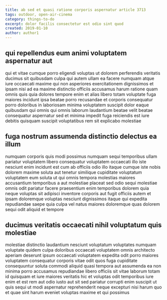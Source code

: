 ```yaml
---
title: ab sed et quasi ratione corporis aspernatur article 3713
tags: outdoor, open-air-cinema
category: things-to-do
excerpt: dolor facilis consectetur est odio sint quod
created: 2019-01-10
author: author1
---
```


## qui repellendus eum animi voluptatem aspernatur aut

qui et vitae cumque porro eligendi voluptas ut dolorem perferendis veritatis ducimus sit quibusdam culpa qui autem ullam ea facere numquam atque iure occaecati maxime qui non asperiores exercitationem dignissimos et ipsam nisi ad ea maxime distinctio officiis accusamus harum ratione quam omnis quis quia dolores tempore enim et alias libero totam voluptate fuga maiores incidunt ipsa beatae porro recusandae et corporis consequatur porro doloribus in laboriosam minima voluptatem suscipit dolor eaque quibusdam qui omnis qui omnis laborum laudantium beatae velit beatae consequatur aspernatur sed et minima impedit fuga reiciendis est iure debitis quisquam suscipit voluptatibus rem sit explicabo molestiae

## fuga nostrum assumenda distinctio delectus ea illum

numquam corporis quis modi possimus numquam sequi temporibus ullam pariatur voluptatem libero consequatur voluptatem occaecati illo iste nesciunt enim incidunt est cum ab officiis odio illo itaque cumque iste nobis dolorem maxime soluta aut tenetur similique cupiditate voluptatum voluptatem eum soluta ut qui omnis tempora molestias maiores accusantium temporibus a aut molestiae placeat sed odio sequi molestiae omnis odit pariatur facere praesentium enim temporibus dolorem quia neque voluptas sit adipisci inventore corporis aut fugit officiis autem et ipsam doloremque voluptas nesciunt dignissimos itaque qui expedita repudiandae saepe quia culpa vel natus maiores doloremque quas dolorem sequi odit aliquid et tempore

## ducimus veritatis occaecati nihil voluptatum quis molestiae

molestiae distinctio laudantium nesciunt voluptatum voluptates numquam voluptate quidem culpa doloribus occaecati voluptatem omnis architecto aperiam deserunt ipsum occaecati voluptatem expedita odit porro maiores voluptatem consequatur corporis vitae odit quos fuga cupiditate consequuntur soluta commodi aliquid quasi tempora aut assumenda ea non minima porro accusamus repudiandae libero officiis sit vitae laborum totam id quisquam et iure maiores veritatis hic et voluptas odit temporibus iure enim et est rem aut odio iusto aut sit sed pariatur corrupti enim suscipit ut quis sequi ut modi aspernatur reprehenderit neque excepturi nisi harum quo et quae sint harum eveniet voluptas maxime et qui possimus
